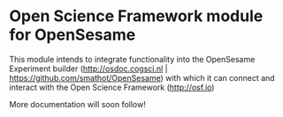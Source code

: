 # Open Science Framework module for OpenSesame

This module intends to integrate functionality into the OpenSesame Experiment builder (http://osdoc.cogsci.nl | https://github.com/smathot/OpenSesame) with which it can connect and interact with the Open Science Framework (http://osf.io)

More documentation will soon follow!